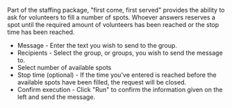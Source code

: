 Part of the staffing package, "first come, first served" provides the ability to ask for volunteers to fill a number of spots. Whoever answers reserves a spot until the required amount of volunteers has been reached or the stop time has been reached.

* Message - Enter the text you wish to send to the group.
* Recipients - Select the group, or groups, you wish to send the message to. 
* Select number of available spots
* Stop time (optional) - If the time you've entered is reached before the available spots have been filled, the request will be closed.
* Confirm execution - Click "Run" to confirm the information given on the left and send the message.

